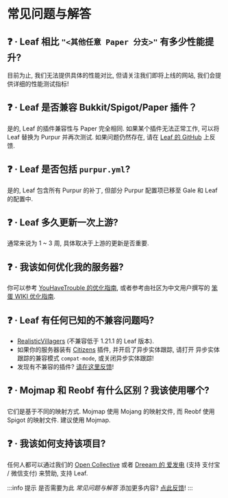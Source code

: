 # 常见问题与解答

## ❓ · Leaf 相比 `"<其他任意 Paper 分支>"` 有多少性能提升?
目前为止, 我们无法提供具体的性能对比, 但请关注我们即将上线的网站, 我们会提供详细的性能测试指标!

## ❓ · Leaf 是否兼容 Bukkit/Spigot/Paper 插件？
是的, Leaf 的插件兼容性与 Paper 完全相同. 如果某个插件无法正常工作, 可以将 Leaf 替换为 Purpur 并再次测试. 如果问题仍然存在, 请在 [Leaf 的 GitHub](https://github.com/Winds-Studio/Leaf/issues/new/choose) 上反馈.

## ❓ · Leaf 是否包括 `purpur.yml`?
是的, Leaf 包含所有 Purpur 的补丁, 但部分 Purpur 配置项已移至 Gale 和 Leaf 的配置中.

## ❓ · Leaf 多久更新一次上游?
通常来说为 1 ~ 3 周, 具体取决于上游的更新是否重要.

## ❓ · 我该如何优化我的服务器?
你可以参考 [YouHaveTrouble 的优化指南](https://github.com/YouHaveTrouble/minecraft-optimization), 或者参考由社区为中文用户撰写的 [笨蛋 WIKI 优化指南](https://nitwikit.yizhan.wiki/Java/optimize).

## ❓ · Leaf 有任何已知的不兼容问题吗?
* [RealisticVillagers](https://www.spigotmc.org/resources/realisticvillagers.105055) (不兼容低于 1.21.1 的 Leaf 版本).
* 如果你的服务器装有 [Citizens](https://www.spigotmc.org/resources/citizens.13811) 插件, 并开启了异步实体跟踪, 请打开 异步实体跟踪的兼容模式 `compat-mode`, 或关闭异步实体跟踪!
* 发现有不兼容的插件? [请在这里反馈](https://github.com/Winds-Studio/Leaf/issues/new/choose)!

## ❓ · Mojmap 和 Reobf 有什么区别？我该使用哪个?
它们是基于不同的映射方式. Mojmap 使用 Mojang 的映射文件, 而 Reobf 使用 Spigot 的映射文件. 建议使用 Mojmap.

## ❓ · 我该如何支持该项目?
任何人都可以通过我们的 [Open Collective](https://opencollective.com/Winds-Studio) 或者 [Dreeam 的 爱发电](https://afdian.com/a/Dreeam) (支持 支付宝 / 微信支付) 来赞助, 支持 Leaf.

:::info 提示
是否需要为此 *常见问题与解答* 添加更多内容? [点此反馈](index.md#📫-联系方式)!
:::
